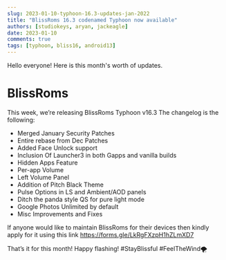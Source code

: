 ```yaml
---
slug: 2023-01-10-typhoon-16.3-updates-jan-2022
title: "BlissRoms 16.3 codenamed Typhoon now available"
authors: [studiokeys, aryan, jackeagle]
date: 2023-01-10
comments: true
tags: [typhoon, bliss16, android13]
---
```


Hello everyone! Here is this month's worth of updates.

# BlissRoms

This week, we’re releasing BlissRoms Typhoon v16.3 The changelog is the following:
- Merged January Security Patches
- Entire rebase from Dec Patches
- Added Face Unlock support
- Inclusion Of Launcher3 in both Gapps and vanilla builds
- Hidden Apps Feature
- Per-app Volume
- Left Volume Panel
- Addition of Pitch Black Theme 
- Pulse Options in LS and Ambient/AOD panels
- Ditch the panda style QS for pure light mode 
- Google Photos Unlimited by default
- Misc Improvements and Fixes

If anyone would like to maintain BlissRoms for their devices then kindly apply for it using this link https://forms.gle/LkRgFXzpH1hZLmXD7

That’s it for this month! Happy flashing!
#StayBlissful #FeelTheWind🌪
